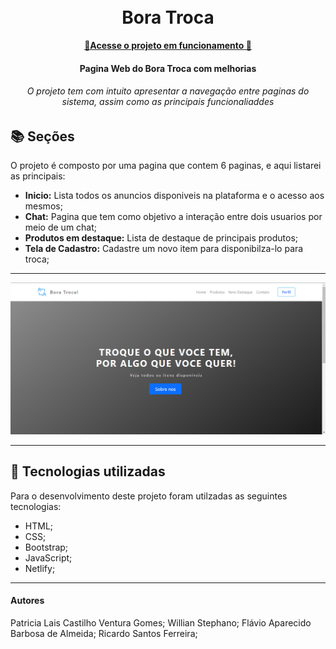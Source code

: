 <h1 align="center">
  <br>Bora Troca
</h1>

<p align="center">
  <a href="https://boratroca.netlify.app/">
    <b>🚀Acesse o projeto em funcionamento 🚀</b>
  </a>


<h4 align="center">
  Pagina Web do Bora Troca com melhorias
</h4>

<h6 align="center">
  O projeto tem com intuito apresentar a navegação entre paginas do sistema, assim como as principais funcionaliaddes
</h6>

## 📚 Seções
O projeto é composto por uma pagina que contem 6 paginas, e aqui listarei as principais:

- **Inicio:** Lista todos os anuncios disponiveis na plataforma e o acesso aos mesmos;
- **Chat:** Pagina que tem como objetivo a interação entre dois usuarios por meio de um chat;
- **Produtos em destaque:** Lista de destaque de principais produtos;
- **Tela de Cadastro:** Cadastre um novo item para disponibilza-lo para troca;


****
<img src="assets/img/previa-boratrocav2.PNG" alt="Imagem de pré-visualização da pagina">

---

## 💼 Tecnologias utilizadas
Para o desenvolvimento deste projeto foram utilzadas as seguintes tecnologias:

- HTML;
- CSS;
- Bootstrap;
- JavaScript;
- Netlify;


---

#### Autores
Patricia Lais Castilho Ventura Gomes;
Willian Stephano;
Flávio Aparecido Barbosa de Almeida;
Ricardo Santos Ferreira;